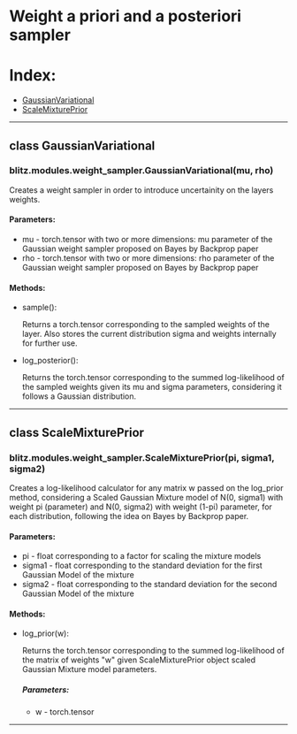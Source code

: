 # Weight a priori and a posteriori sampler

# Index:
  * [GaussianVariational](#class-GaussianVariational)
  * [ScaleMixturePrior](#class-ScaleMixturePrior)

---
## class GaussianVariational
### blitz.modules.weight_sampler.GaussianVariational(mu, rho)
Creates a weight sampler in order to introduce uncertainity on the layers weights.
#### Parameters:
  * mu - torch.tensor with two or more dimensions: mu parameter of the Gaussian weight sampler proposed on Bayes by Backprop paper
  * rho - torch.tensor with two or more dimensions: rho parameter of the Gaussian weight sampler proposed on Bayes by Backprop paper

#### Methods:
  * sample():
  
    Returns a torch.tensor corresponding to the sampled weights of the layer. Also stores the current distribution sigma and weights internally for further use.
  * log_posterior():
  
    Returns the torch.tensor corresponding to the summed log-likelihood of the sampled weights given its mu and sigma parameters, considering it follows a Gaussian distribution.
    
---

## class ScaleMixturePrior
### blitz.modules.weight_sampler.ScaleMixturePrior(pi, sigma1, sigma2)
Creates a log-likelihood calculator for any matrix w passed on the log_prior method, considering a Scaled Gaussian Mixture model of N(0, sigma1) with weight pi (parameter) and N(0, sigma2) with weight (1-pi) parameter, for each distribution, following the idea on Bayes by Backprop paper.
#### Parameters:
  * pi - float corresponding to a factor for scaling the mixture models
  * sigma1 - float corresponding to the standard deviation for the first Gaussian Model of the mixture
  * sigma2 - float corresponding to the standard deviation for the second Gaussian Model of the mixture

#### Methods:
  * log_prior(w):
  
    Returns the torch.tensor corresponding to the summed log-likelihood of the matrix of weights "w" given ScaleMixturePrior object scaled Gaussian Mixture model parameters.
    ##### Parameters:
      * w - torch.tensor
---
